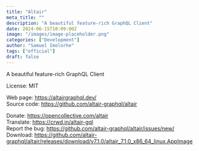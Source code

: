 ```yaml
---
title: "Altair"
meta_title: ""
description: "A beautiful feature-rich GraphQL Client"
date: 2024-06-15T10:09:00Z
image: "/images/image-placeholder.png"
categories: ["Development"]
author: "Samuel Imolorhe"
tags: ["official"]
draft: false
---
```


A beautiful feature-rich GraphQL Client

License: MIT

Web page: https://altairgraphql.dev/  
Source code: https://github.com/altair-graphql/altair

Donate: https://opencollective.com/altair  
Translate: https://crwd.in/altair-gql  
Report the bug: https://github.com/altair-graphql/altair/issues/new/  
Download: https://github.com/altair-graphql/altair/releases/download/v7.1.0/altair_7.1.0_x86_64_linux.AppImage
